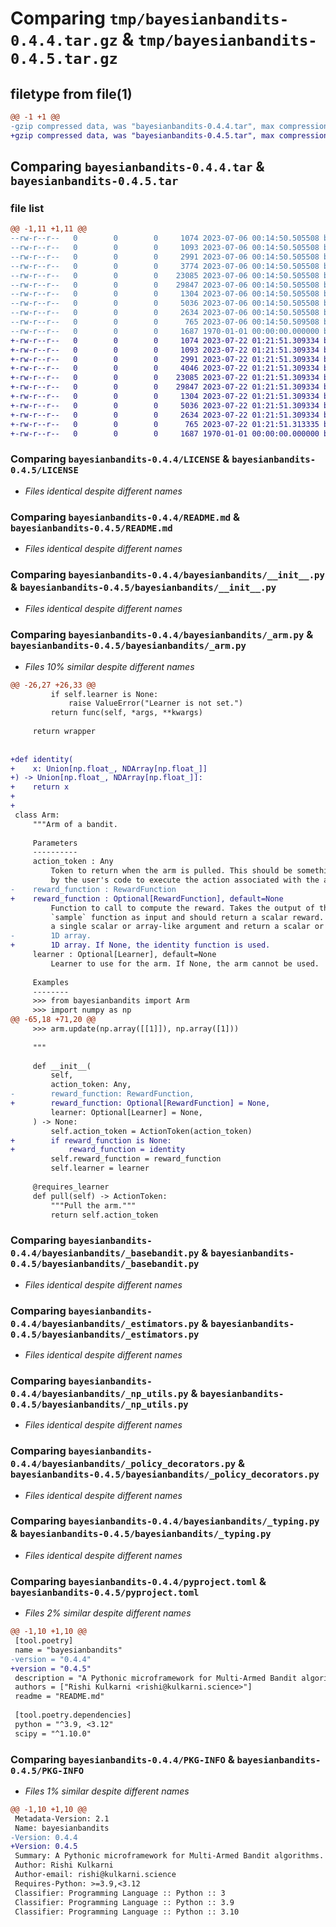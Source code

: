 # Comparing `tmp/bayesianbandits-0.4.4.tar.gz` & `tmp/bayesianbandits-0.4.5.tar.gz`

## filetype from file(1)

```diff
@@ -1 +1 @@
-gzip compressed data, was "bayesianbandits-0.4.4.tar", max compression
+gzip compressed data, was "bayesianbandits-0.4.5.tar", max compression
```

## Comparing `bayesianbandits-0.4.4.tar` & `bayesianbandits-0.4.5.tar`

### file list

```diff
@@ -1,11 +1,11 @@
--rw-r--r--   0        0        0     1074 2023-07-06 00:14:50.505508 bayesianbandits-0.4.4/LICENSE
--rw-r--r--   0        0        0     1093 2023-07-06 00:14:50.505508 bayesianbandits-0.4.4/README.md
--rw-r--r--   0        0        0     2991 2023-07-06 00:14:50.505508 bayesianbandits-0.4.4/bayesianbandits/__init__.py
--rw-r--r--   0        0        0     3774 2023-07-06 00:14:50.505508 bayesianbandits-0.4.4/bayesianbandits/_arm.py
--rw-r--r--   0        0        0    23085 2023-07-06 00:14:50.505508 bayesianbandits-0.4.4/bayesianbandits/_basebandit.py
--rw-r--r--   0        0        0    29847 2023-07-06 00:14:50.505508 bayesianbandits-0.4.4/bayesianbandits/_estimators.py
--rw-r--r--   0        0        0     1304 2023-07-06 00:14:50.505508 bayesianbandits-0.4.4/bayesianbandits/_np_utils.py
--rw-r--r--   0        0        0     5036 2023-07-06 00:14:50.505508 bayesianbandits-0.4.4/bayesianbandits/_policy_decorators.py
--rw-r--r--   0        0        0     2634 2023-07-06 00:14:50.505508 bayesianbandits-0.4.4/bayesianbandits/_typing.py
--rw-r--r--   0        0        0      765 2023-07-06 00:14:50.509508 bayesianbandits-0.4.4/pyproject.toml
--rw-r--r--   0        0        0     1687 1970-01-01 00:00:00.000000 bayesianbandits-0.4.4/PKG-INFO
+-rw-r--r--   0        0        0     1074 2023-07-22 01:21:51.309334 bayesianbandits-0.4.5/LICENSE
+-rw-r--r--   0        0        0     1093 2023-07-22 01:21:51.309334 bayesianbandits-0.4.5/README.md
+-rw-r--r--   0        0        0     2991 2023-07-22 01:21:51.309334 bayesianbandits-0.4.5/bayesianbandits/__init__.py
+-rw-r--r--   0        0        0     4046 2023-07-22 01:21:51.309334 bayesianbandits-0.4.5/bayesianbandits/_arm.py
+-rw-r--r--   0        0        0    23085 2023-07-22 01:21:51.309334 bayesianbandits-0.4.5/bayesianbandits/_basebandit.py
+-rw-r--r--   0        0        0    29847 2023-07-22 01:21:51.309334 bayesianbandits-0.4.5/bayesianbandits/_estimators.py
+-rw-r--r--   0        0        0     1304 2023-07-22 01:21:51.309334 bayesianbandits-0.4.5/bayesianbandits/_np_utils.py
+-rw-r--r--   0        0        0     5036 2023-07-22 01:21:51.309334 bayesianbandits-0.4.5/bayesianbandits/_policy_decorators.py
+-rw-r--r--   0        0        0     2634 2023-07-22 01:21:51.309334 bayesianbandits-0.4.5/bayesianbandits/_typing.py
+-rw-r--r--   0        0        0      765 2023-07-22 01:21:51.313335 bayesianbandits-0.4.5/pyproject.toml
+-rw-r--r--   0        0        0     1687 1970-01-01 00:00:00.000000 bayesianbandits-0.4.5/PKG-INFO
```

### Comparing `bayesianbandits-0.4.4/LICENSE` & `bayesianbandits-0.4.5/LICENSE`

 * *Files identical despite different names*

### Comparing `bayesianbandits-0.4.4/README.md` & `bayesianbandits-0.4.5/README.md`

 * *Files identical despite different names*

### Comparing `bayesianbandits-0.4.4/bayesianbandits/__init__.py` & `bayesianbandits-0.4.5/bayesianbandits/__init__.py`

 * *Files identical despite different names*

### Comparing `bayesianbandits-0.4.4/bayesianbandits/_arm.py` & `bayesianbandits-0.4.5/bayesianbandits/_arm.py`

 * *Files 10% similar despite different names*

```diff
@@ -26,27 +26,33 @@
         if self.learner is None:
             raise ValueError("Learner is not set.")
         return func(self, *args, **kwargs)
 
     return wrapper
 
 
+def identity(
+    x: Union[np.float_, NDArray[np.float_]]
+) -> Union[np.float_, NDArray[np.float_]]:
+    return x
+
+
 class Arm:
     """Arm of a bandit.
 
     Parameters
     ----------
     action_token : Any
         Token to return when the arm is pulled. This should be something processed
         by the user's code to execute the action associated with the arm.
-    reward_function : RewardFunction
+    reward_function : Optional[RewardFunction], default=None
         Function to call to compute the reward. Takes the output of the learner's
         `sample` function as input and should return a scalar reward. Should take
         a single scalar or array-like argument and return a scalar or
-        1D array.
+        1D array. If None, the identity function is used.
     learner : Optional[Learner], default=None
         Learner to use for the arm. If None, the arm cannot be used.
 
     Examples
     --------
     >>> from bayesianbandits import Arm
     >>> import numpy as np
@@ -65,18 +71,20 @@
     >>> arm.update(np.array([[1]]), np.array([1]))
 
     """
 
     def __init__(
         self,
         action_token: Any,
-        reward_function: RewardFunction,
+        reward_function: Optional[RewardFunction] = None,
         learner: Optional[Learner] = None,
     ) -> None:
         self.action_token = ActionToken(action_token)
+        if reward_function is None:
+            reward_function = identity
         self.reward_function = reward_function
         self.learner = learner
 
     @requires_learner
     def pull(self) -> ActionToken:
         """Pull the arm."""
         return self.action_token
```

### Comparing `bayesianbandits-0.4.4/bayesianbandits/_basebandit.py` & `bayesianbandits-0.4.5/bayesianbandits/_basebandit.py`

 * *Files identical despite different names*

### Comparing `bayesianbandits-0.4.4/bayesianbandits/_estimators.py` & `bayesianbandits-0.4.5/bayesianbandits/_estimators.py`

 * *Files identical despite different names*

### Comparing `bayesianbandits-0.4.4/bayesianbandits/_np_utils.py` & `bayesianbandits-0.4.5/bayesianbandits/_np_utils.py`

 * *Files identical despite different names*

### Comparing `bayesianbandits-0.4.4/bayesianbandits/_policy_decorators.py` & `bayesianbandits-0.4.5/bayesianbandits/_policy_decorators.py`

 * *Files identical despite different names*

### Comparing `bayesianbandits-0.4.4/bayesianbandits/_typing.py` & `bayesianbandits-0.4.5/bayesianbandits/_typing.py`

 * *Files identical despite different names*

### Comparing `bayesianbandits-0.4.4/pyproject.toml` & `bayesianbandits-0.4.5/pyproject.toml`

 * *Files 2% similar despite different names*

```diff
@@ -1,10 +1,10 @@
 [tool.poetry]
 name = "bayesianbandits"
-version = "0.4.4"
+version = "0.4.5"
 description = "A Pythonic microframework for Multi-Armed Bandit algorithms."
 authors = ["Rishi Kulkarni <rishi@kulkarni.science>"]
 readme = "README.md"
 
 [tool.poetry.dependencies]
 python = "^3.9, <3.12"
 scipy = "^1.10.0"
```

### Comparing `bayesianbandits-0.4.4/PKG-INFO` & `bayesianbandits-0.4.5/PKG-INFO`

 * *Files 1% similar despite different names*

```diff
@@ -1,10 +1,10 @@
 Metadata-Version: 2.1
 Name: bayesianbandits
-Version: 0.4.4
+Version: 0.4.5
 Summary: A Pythonic microframework for Multi-Armed Bandit algorithms.
 Author: Rishi Kulkarni
 Author-email: rishi@kulkarni.science
 Requires-Python: >=3.9,<3.12
 Classifier: Programming Language :: Python :: 3
 Classifier: Programming Language :: Python :: 3.9
 Classifier: Programming Language :: Python :: 3.10
```

